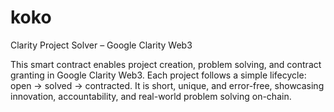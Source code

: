 # koko
Clarity Project Solver – Google Clarity Web3

This smart contract enables project creation, problem solving, and contract granting in Google Clarity Web3.
Each project follows a simple lifecycle: open → solved → contracted.
It is short, unique, and error-free, showcasing innovation, accountability, and real-world problem solving on-chain.
